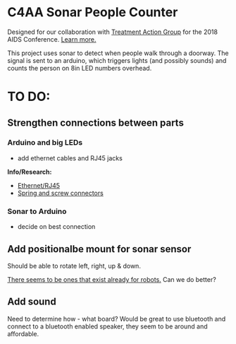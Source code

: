 # C4AA Sonar People Counter

Designed for our collaboration with [Treatment Action Group](http://www.treatmentactiongroup.org/) for the 2018 AIDS Conference. [Learn more.](https://c4aa.org/2018/08/amsterdamcaa2018/)

This project uses sonar to detect when people walk through a doorway. The signal is sent to an arduino, which triggers lights (and possibly sounds) and counts the person on 8in LED numbers overhead.

# TO DO:

## Strengthen connections between parts

### Arduino and big LEDs

- add ethernet cables and RJ45 jacks

**Info/Research:**

- [Ethernet/RJ45](https://learn.sparkfun.com/tutorials/connector-basics#other-connectors)
- [Spring and screw connectors](https://learn.sparkfun.com/tutorials/connector-basics#temporary-connectors)


### Sonar to Arduino

- decide on best connection

## Add positionalbe mount for sonar sensor

Should be able to rotate left, right, up & down. 

[There seems to be ones that exist already for robots.](https://duckduckgo.com/?q=sonar+sensor+ping+mount&atb=v136-1&iar=images&iax=images&ia=images) Can we do better?

## Add sound

Need to determine how - what board? Would be great to use bluetooth and connect to a bluetooth enabled speaker, they seem to be around and affordable.

